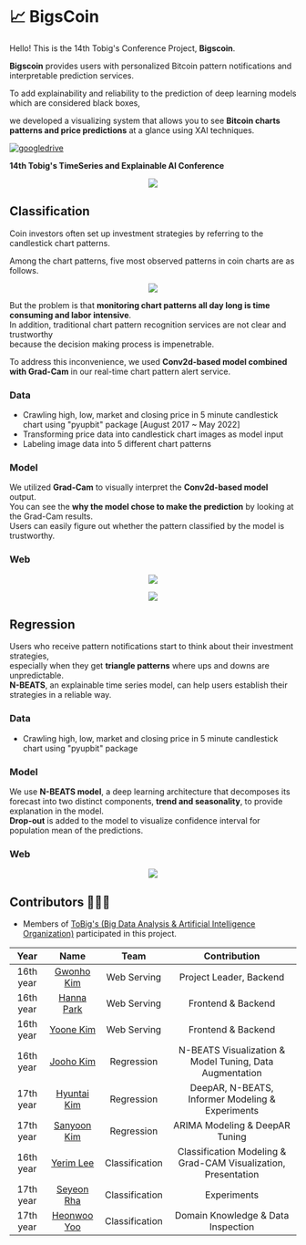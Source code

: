 # 📈 BigsCoin  
Hello! This is the 14th Tobig's Conference Project, **Bigscoin**.

**Bigscoin** provides users with personalized Bitcoin pattern notifications and interpretable prediction services.

To add explainability and reliability to the prediction of deep learning models which are considered black boxes,

we developed a visualizing system that allows you to see **Bitcoin charts patterns and price predictions** at a glance using XAI techniques.

[![googledrive](https://img.shields.io/badge/report-Link-blue)](https://github.com/ToBigs1617-TS/Bigscoin/files/9138835/Bigscoin.pdf)
<br>  

**14th Tobig's TimeSeries and Explainable AI Conference**  

<p align="center"><img src="https://user-images.githubusercontent.com/72960666/179309070-5bd34ff4-0d45-4dca-89d3-207c59c07161.png"></p>


## Classification
Coin investors often set up investment strategies by referring to the candlestick chart patterns.  

Among the chart patterns, five most observed patterns in coin charts are as follows.  
<p align="center"><img src="https://user-images.githubusercontent.com/72960666/179292406-5e47a37c-cb4c-41a5-894f-b15d8ddb5e5d.png"></p>

But the problem is that **monitoring chart patterns all day long is time consuming and labor intensive**.  
In addition, traditional chart pattern recognition services are not clear and trustworthy  
because the decision making process is impenetrable.  

To address this inconvenience, we used **Conv2d-based model combined with Grad-Cam** in our real-time chart pattern alert service.  

### Data   
- Crawling high, low, market and closing price in 5 minute candlestick chart using "pyupbit" package [August 2017 ~ May 2022]  
- Transforming price data into candlestick chart images as model input   
- Labeling image data into 5 different chart patterns    

### Model  
We utilized **Grad-Cam** to visually interpret the **Conv2d-based model** output.  
You can see the **why the model chose to make the prediction** by looking at the Grad-Cam results.  
Users can easily figure out whether the pattern classified by the model is trustworthy.  

### Web 
<p align="center"><img src="https://user-images.githubusercontent.com/72960666/179319379-4b9be555-b059-49f2-9a0d-884b5e462401.png"></p>
<p align="center"><img src="https://user-images.githubusercontent.com/72960666/179319381-31e7d716-de2b-43ad-ba0b-85f7dceb89d5.png"></p>

## Regression
Users who receive pattern notifications start to think about their investment strategies,   
especially when they get **triangle patterns** where ups and downs are unpredictable.  
**N-BEATS**, an explainable time series model, can help users establish their strategies in a reliable way.  

### Data   
- Crawling high, low, market and closing price in 5 minute candlestick chart using "pyupbit" package   

### Model  
We use **N-BEATS model**, a deep learning architecture that decomposes its forecast into two distinct components, **trend and seasonality**, to provide explanation in the model.  
**Drop-out** is added to the model to visualize confidence interval for population mean of the predictions.  

### Web  
<p align="center"><img src = "https://user-images.githubusercontent.com/72960666/179319371-873b11e9-87bf-4cd2-88eb-654994356918.png"></p>


## Contributors 🧑‍🤝‍🧑

- Members of [ToBig's (Big Data Analysis & Artificial Intelligence Organization)](http://www.datamarket.kr/xe/) participated in this project.

|Year|Name|Team|Contribution|
|:-----:|:-----:|:-----:|:-----:|
|16th year|[Gwonho Kim](https://github.com/kkhv)|Web Serving|Project Leader, Backend|
|16th year|[Hanna Park](https://github.com/hanna56)|Web Serving|Frontend & Backend|
|16th year|[Yoone Kim](https://github.com/yoonene)|Web Serving|Frontend & Backend|
|16th year|[Jooho Kim](https://github.com/Jooho-Git)|Regression|N-BEATS Visualization & Model Tuning, Data Augmentation|
|17th year|[Hyuntai Kim](https://github.com/hyuntai97)|Regression|DeepAR, N-BEATS, Informer Modeling & Experiments|
|17th year|[Sanyoon Kim](https://github.com/tkddbs0411)|Regression|ARIMA Modeling & DeepAR Tuning|
|16th year|[Yerim Lee](https://github.com/YerimLee00)|Classification|Classification Modeling & Grad-CAM Visualization, Presentation|
|17th year|[Seyeon Rha](https://github.com/seyeonrha)|Classification|Experiments|
|17th year|[Heonwoo Yoo](https://github.com/yhw4343)|Classification|Domain Knowledge & Data Inspection|

